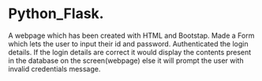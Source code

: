 # Python_Flask.
A webpage which has been created with HTML and Bootstap. Made a Form which lets the user to input their id and password. Authenticated the login details. If the login details are correct it would display the contents present in the database on the screen(webpage) else it will prompt the user with invalid credentials message.
